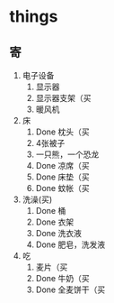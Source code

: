 # things

## 寄

1. 电子设备
   1. 显示器
   2. 显示器支架（买
   3. 暖风机
2. 床
   1. Done 枕头（买
   2. 4张被子
   3. 一只熊，一个恐龙
   4. Done 凉席（买
   5. Done 床垫（买
   6. Done 蚊帐（买
3. 洗澡(买)
   1. Done 桶
   2. Done 衣架
   3. Done 洗衣液
   4. Done 肥皂，洗发液
4. 吃
   1. 麦片（买
   2. Done 牛奶（买
   3. Done 全麦饼干（买
